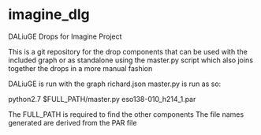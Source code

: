 # imagine_dlg
DALiuGE Drops for Imagine Project

This is a git repository for the drop components that can be used with the included graph or as standalone using the master.py script which also joins together the drops in a more manual fashion

DALiuGE is run with the graph richard.json
master.py is run as so: 

  python2.7 $FULL_PATH/master.py eso138-010_h214_1.par 
  
The FULL_PATH is required to find the other components
The file names generated are derived from the PAR file
